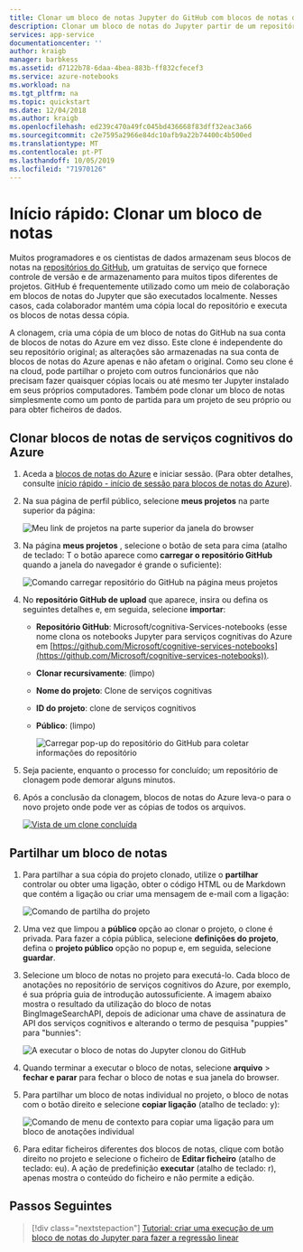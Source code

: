 ```yaml
---
title: Clonar um bloco de notas Jupyter do GitHub com blocos de notas do Azure
description: Clonar um bloco de notas do Jupyter partir de um repositório do GitHub e executá-lo na sua conta de blocos de notas do Azure rapidamente.
services: app-service
documentationcenter: ''
author: kraigb
manager: barbkess
ms.assetid: d7122b78-6daa-4bea-883b-ff832cfecef3
ms.service: azure-notebooks
ms.workload: na
ms.tgt_pltfrm: na
ms.topic: quickstart
ms.date: 12/04/2018
ms.author: kraigb
ms.openlocfilehash: ed239c470a49fc045bd436668f83dff32eac3a66
ms.sourcegitcommit: c2e7595a2966e84dc10afb9a22b74400c4b500ed
ms.translationtype: MT
ms.contentlocale: pt-PT
ms.lasthandoff: 10/05/2019
ms.locfileid: "71970126"
---
```

# <a name="quickstart-clone-a-notebook"></a>Início rápido: Clonar um bloco de notas

Muitos programadores e os cientistas de dados armazenam seus blocos de notas na [repositórios do GitHub](https://github.com), um gratuitas de serviço que fornece controle de versão e de armazenamento para muitos tipos diferentes de projetos. GitHub é frequentemente utilizado como um meio de colaboração em blocos de notas do Jupyter que são executados localmente. Nesses casos, cada colaborador mantém uma cópia local do repositório e executa os blocos de notas dessa cópia.

A clonagem, cria uma cópia de um bloco de notas do GitHub na sua conta de blocos de notas do Azure em vez disso. Este clone é independente do seu repositório original; as alterações são armazenadas na sua conta de blocos de notas do Azure apenas e não afetam o original. Como seu clone é na cloud, pode partilhar o projeto com outros funcionários que não precisam fazer quaisquer cópias locais ou até mesmo ter Jupyter instalado em seus próprios computadores. Também pode clonar um bloco de notas simplesmente como um ponto de partida para um projeto de seu próprio ou para obter ficheiros de dados.

## <a name="clone-azure-cognitive-services-notebooks"></a>Clonar blocos de notas de serviços cognitivos do Azure

1. Aceda a [blocos de notas do Azure](https://notebooks.azure.com) e iniciar sessão. (Para obter detalhes, consulte [início rápido - início de sessão para blocos de notas do Azure](quickstart-sign-in-azure-notebooks.md)).

1. Na sua página de perfil público, selecione **meus projetos** na parte superior da página:

    ![Meu link de projetos na parte superior da janela do browser](media/quickstarts/my-projects-link.png)

1. Na página **meus projetos** , selecione o botão de seta para cima (atalho de teclado: T o botão aparece como **carregar o repositório GitHub** quando a janela do navegador é grande o suficiente):

    ![Comando carregar repositório do GitHub na página meus projetos](media/quickstarts/upload-github-repo-command.png)

1. No **repositório GitHub de upload** que aparece, insira ou defina os seguintes detalhes e, em seguida, selecione **importar**:

   - **Repositório GitHub**: Microsoft/cognitiva-Services-notebooks (esse nome clona os notebooks Jupyter para serviços cognitivas do Azure em [https://github.com/Microsoft/cognitive-services-notebooks](https://github.com/Microsoft/cognitive-services-notebooks)).
   - **Clonar recursivamente**: (limpo)
   - **Nome do projeto**: Clone de serviços cognitivas
   - **ID do projeto**: clone de serviços cognitivos
   - **Público**: (limpo)

     ![Carregar pop-up do repositório do GitHub para coletar informações do repositório](media/quickstarts/upload-github-repo-popup.png)

1. Seja paciente, enquanto o processo for concluído; um repositório de clonagem pode demorar alguns minutos.

1. Após a conclusão da clonagem, blocos de notas do Azure leva-o para o novo projeto onde pode ver as cópias de todos os arquivos.

    [![](media/quickstarts/completed-clone.png "Vista de um clone concluída")](media/quickstarts/completed-clone.png#lightbox)

## <a name="share-a-notebook"></a>Partilhar um bloco de notas

1. Para partilhar a sua cópia do projeto clonado, utilize o **partilhar** controlar ou obter uma ligação, obter o código HTML ou de Markdown que contém a ligação ou criar uma mensagem de e-mail com a ligação:

    ![Comando de partilha do projeto](media/quickstarts/share-project-command.png)

1. Uma vez que limpou a **público** opção ao clonar o projeto, o clone é privada. Para fazer a cópia pública, selecione **definições do projeto**, defina o **projeto público** opção no popup e, em seguida, selecione **guardar**.

1. Selecione um bloco de notas no projeto para executá-lo. Cada bloco de anotações no repositório de serviços cognitivos do Azure, por exemplo, é sua própria guia de introdução autossuficiente. A imagem abaixo mostra o resultado da utilização do bloco de notas BingImageSearchAPI, depois de adicionar uma chave de assinatura de API dos serviços cognitivos e alterando o termo de pesquisa "puppies" para "bunnies":

    ![A executar o bloco de notas do Jupyter clonou do GitHub](media/quickstarts/clone-notebook-result.png)

1. Quando terminar a executar o bloco de notas, selecione **arquivo** > **fechar e parar** para fechar o bloco de notas e sua janela do browser.

1. Para partilhar um bloco de notas individual no projeto, o bloco de notas com o botão direito e selecione **copiar ligação** (atalho de teclado: y):

    ![Comando de menu de contexto para copiar uma ligação para um bloco de anotações individual](media/quickstarts/copy-link-to-individual-notebook.png)

1. Para editar ficheiros diferentes dos blocos de notas, clique com botão direito no projeto e selecione o ficheiro de **Editar ficheiro** (atalho de teclado: eu). A ação de predefinição **executar** (atalho de teclado: r), apenas mostra o conteúdo do ficheiro e não permite a edição.

## <a name="next-steps"></a>Passos Seguintes

> [!div class="nextstepaction"]
> [Tutorial: criar uma execução de um bloco de notas do Jupyter para fazer a regressão linear](tutorial-create-run-jupyter-notebook.md)

